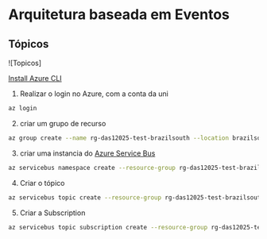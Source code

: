 # Arquitetura baseada em Eventos

## Tópicos
![Topicos]

[Install Azure CLI](https://learn.microsoft.com/en-us/cli/azure/install-azure-cli)

1. Realizar o login no Azure, com a conta da uni
```bash
az login
```


2. criar um grupo de recurso
```bash
az group create --name rg-das12025-test-brazilsouth --location brazilsouth
```

3. criar uma instancia do [Azure Service Bus](https://learn.microsoft.com/en-us/azure/service-bus-messaging/service-bus-messaging-overview)

```bash
az servicebus namespace create --resource-group rg-das12025-test-brazilsouth --name sb-das12025-test-brazilsouth --location brazilsouth --sku Standard
```
4. Criar o tópico
```bash
az servicebus topic create --resource-group rg-das12025-test-brazilsouth --namespace-name sb-das12025-test-brazilsouth --name topic-das1
```

5. Criar a Subscription
```bash
az servicebus topic subscription create --resource-group rg-das12025-test-brazilsouth --namespace-name sb-das12025-test-brazilsouth --topic-name topic-das1 --name subscription-artur
```


